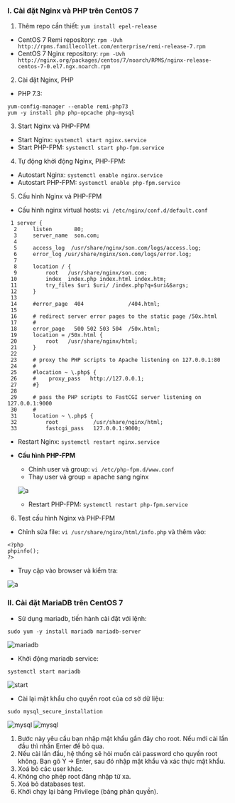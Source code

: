 ### I. Cài đặt Nginx và PHP trên CentOS 7
1. Thêm repo cần thiết: `yum install epel-release`
- CentOS 7 Remi repository: `rpm -Uvh http://rpms.famillecollet.com/enterprise/remi-release-7.rpm`
- CentOS 7 Nginx repository: `rpm -Uvh http://nginx.org/packages/centos/7/noarch/RPMS/nginx-release-centos-7-0.el7.ngx.noarch.rpm`

2. Cài đặt Nginx, PHP
- PHP 7.3:

```
yum-config-manager --enable remi-php73
yum -y install php php-opcache php-mysql
```

3. Start Nginx và PHP-FPM
- Start Nginx: `systemctl start nginx.service`
- Start PHP-FPM: `systemctl start php-fpm.service`

4. Tự động khởi động Nginx, PHP-FPM:
- Autostart Nginx: `systemctl enable nginx.service`
- Autostart PHP-FPM: `systemctl enable php-fpm.service`

5. Cấu hình Nginx và PHP-FPM
- Cấu hình nginx virtual hosts: `vi /etc/nginx/conf.d/default.conf`

```
 1 server {
  2     listen       80;
  3     server_name  son.com;
  4 
  5     access_log  /usr/share/nginx/son.com/logs/access.log;
  6     error_log /usr/share/nginx/son.com/logs/error.log;
  7 
  8     location / {
  9         root   /usr/share/nginx/son.com;
 10         index  index.php index.html index.htm;
 11         try_files $uri $uri/ /index.php?q=$uri&$args;
 12     }
 13 
 14     #error_page  404              /404.html;
 15 
 16     # redirect server error pages to the static page /50x.html
 17     #
 18     error_page   500 502 503 504  /50x.html;
 19     location = /50x.html {
 20         root   /usr/share/nginx/html;
 21     }
 22 
 23     # proxy the PHP scripts to Apache listening on 127.0.0.1:80
 24     #
 25     #location ~ \.php$ {
 26     #    proxy_pass   http://127.0.0.1;
 27     #}
 28 
 29     # pass the PHP scripts to FastCGI server listening on 127.0.0.1:9000
 30     #
 31     location ~ \.php$ {
 32         root           /usr/share/nginx/html;
 33         fastcgi_pass   127.0.0.1:9000;
```

- Restart Nginx: `systemctl restart nginx.service`

- **Cấu hình PHP-FPM**
  - Chỉnh user và group: `vi /etc/php-fpm.d/www.conf`
  - Thay user và group = apache sang nginx

  ![a](https://f5-zpcloud.zdn.vn/5173000396120531247/faed94410e70c42e9d61.jpg)

  - Restart PHP-FPM: `systemctl restart php-fpm.service`

6. Test cấu hình Nginx và PHP-FPM
- Chỉnh sửa file: `vi /usr/share/nginx/html/info.php` và thêm vào:

```
<?php
phpinfo();
?>
```
- Truy cập vào browser và kiểm tra:

![a](https://f4-zpcloud.zdn.vn/4451863307747368442/e16b11859eb454ea0da5.jpg)

### II. Cài đặt MariaDB trên CentOS 7

- Sử dụng mariadb, tiến hành cài đặt với lệnh:

```
sudo yum -y install mariadb mariadb-server
```

![mariadb](https://f5-zpcloud.zdn.vn/2918944385434042325/671e4baa76a5bcfbe5b4.jpg)

- Khởi động mariadb service:
```
systemctl start mariadb
```
![start](https://f4-zpcloud.zdn.vn/4028902228662875754/036fa206980952570b18.jpg)

- Cài lại mật khẩu cho quyền root của cơ sở dữ liệu:

```
sudo mysql_secure_installation
```

![mysql](https://f5-zpcloud.zdn.vn/784770654387219477/87da1a32433d8963d02c.jpg)
![mysql](https://f5-zpcloud.zdn.vn/5135869137900956958/03ad3a967999b3c7ea88.jpg)

1. Bước này yêu cầu bạn nhập mật khẩu gần đây cho root. Nếu  mới cài lần đầu thì nhấn Enter để bỏ qua.
2. Nếu  cài lần đầu, hệ thống sẽ hỏi  muốn cài password cho quyền root không. Bạn gõ Y -> Enter, sau đó nhập mật khẩu và xác thực mật khẩu.
3. Xoá bỏ các user khác.
4. Không cho phép root đăng nhập từ xa.
5. Xoá bỏ databases test.
6. Khởi chạy lại bảng Privilege (bảng phân quyền).